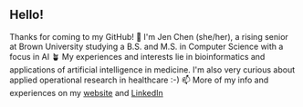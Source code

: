 ## Hello!

Thanks for coming to my GitHub! 
🌱 I'm Jen Chen (she/her), a rising senior at Brown University studying a B.S. and M.S. in Computer Science with a focus in AI
🪴 My experiences and interests lie in bioinformatics and applications of artificial intelligence in medicine. I'm also very curious about applied operational research in healthcare :-)
📫 More of my info and experiences on my [website](https://jenniferchen.vercel.app/) and [LinkedIn](https://www.linkedin.com/in/jenniferachen/)


<!--
**jchen1095/jchen1095** is a ✨ _special_ ✨ repository because its `README.md` (this file) appears on your GitHub profile.

Here are some ideas to get you started:

- 🔭 I’m currently working on ...
- 🌱 I’m currently learning ...
- 👯 I’m looking to collaborate on ...
- 🤔 I’m looking for help with ...
- 💬 Ask me about ...
- 📫 How to reach me: ...
- 😄 Pronouns: ...
- ⚡ Fun fact: ...
-->
